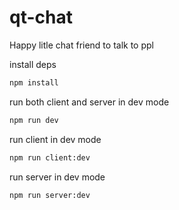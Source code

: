 # qt-chat

Happy litle chat friend to talk to ppl

install deps

```bash
npm install
```

run both client and server in dev mode

```bash
npm run dev
```

run client in dev mode

```bash
npm run client:dev
```

run server in dev mode

```bash
npm run server:dev
```
